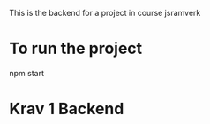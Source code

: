 This is the backend for a project in course jsramverk

To run the project
======================
npm start


Krav 1 Backend
======================
